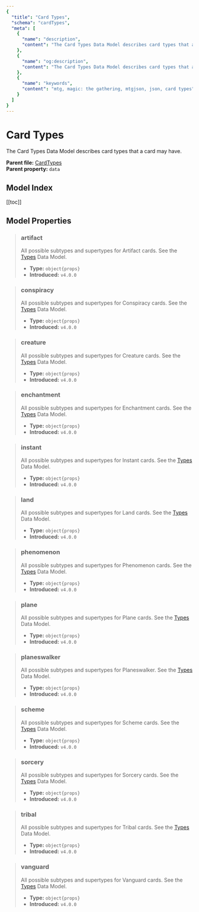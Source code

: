 ```yaml
---
{
  "title": "Card Types",
  "schema": "cardTypes",
  "meta": [
    {
      "name": "description",
      "content": "The Card Types Data Model describes card types that a card may have.",
    },
    {
      "name": "og:description",
      "content": "The Card Types Data Model describes card types that a card may have.",
    },
    {
      "name": "keywords",
      "content": "mtg, magic: the gathering, mtgjson, json, card types",
    }
  ]
}
---
```


# Card Types

The Card Types Data Model describes card types that a card may have.

**Parent file:** [CardTypes](/downloads/all-files/#cardtypes)  
**Parent property:** `data`

## Model Index

<PropertyToggler/>

[[toc]]

## Model Properties

> ### artifact  
> All possible subtypes and supertypes for Artifact cards. See the [Types](/data-models/types/) Data Model.  
>
> - **Type:** `object{props}`  
> - **Introduced:** `v4.0.0`

> ### conspiracy  
> All possible subtypes and supertypes for Conspiracy cards. See the [Types](/data-models/types/) Data Model.  
>
> - **Type:** `object{props}`  
> - **Introduced:** `v4.0.0`

> ### creature  
> All possible subtypes and supertypes for Creature cards. See the [Types](/data-models/types/) Data Model.  
>
> - **Type:** `object{props}`  
> - **Introduced:** `v4.0.0`

> ### enchantment  
> All possible subtypes and supertypes for Enchantment cards. See the [Types](/data-models/types/) Data Model.  
>
> - **Type:** `object{props}`  
> - **Introduced:** `v4.0.0`

> ### instant  
> All possible subtypes and supertypes for Instant cards. See the [Types](/data-models/types/) Data Model.  
>
> - **Type:** `object{props}`  
> - **Introduced:** `v4.0.0`

> ### land  
> All possible subtypes and supertypes for Land cards. See the [Types](/data-models/types/) Data Model.  
>
> - **Type:** `object{props}`  
> - **Introduced:** `v4.0.0`

> ### phenomenon  
> All possible subtypes and supertypes for Phenomenon cards. See the [Types](/data-models/types/) Data Model.  
>
> - **Type:** `object{props}`  
> - **Introduced:** `v4.0.0`

> ### plane  
> All possible subtypes and supertypes for Plane cards. See the [Types](/data-models/types/) Data Model.  
>
> - **Type:** `object{props}`  
> - **Introduced:** `v4.0.0`

> ### planeswalker  
> All possible subtypes and supertypes for Planeswalker. See the [Types](/data-models/types/) Data Model.  
>
> - **Type:** `object{props}`  
> - **Introduced:** `v4.0.0`

> ### scheme  
> All possible subtypes and supertypes for Scheme cards. See the [Types](/data-models/types/) Data Model.  
>
> - **Type:** `object{props}`  
> - **Introduced:** `v4.0.0`

> ### sorcery  
> All possible subtypes and supertypes for Sorcery cards. See the [Types](/data-models/types/) Data Model.  
>
> - **Type:** `object{props}`  
> - **Introduced:** `v4.0.0`

> ### tribal  
> All possible subtypes and supertypes for Tribal cards. See the [Types](/data-models/types/) Data Model.  
>
> - **Type:** `object{props}`  
> - **Introduced:** `v4.0.0`

> ### vanguard  
> All possible subtypes and supertypes for Vanguard cards. See the [Types](/data-models/types/) Data Model.  
>
> - **Type:** `object{props}`  
> - **Introduced:** `v4.0.0`
